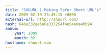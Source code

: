 ```yaml
---
title: "SHUURL | Making Safer Short URL's"
date: 2009-02-19 23:49:15 +0000
external-url: http://shuurl.com/
hash: 646e332ee5e6e337254f4a54e0a4bb94
annum:
    year: 2009
    month: 02
hostname: shuurl.com
---
```



